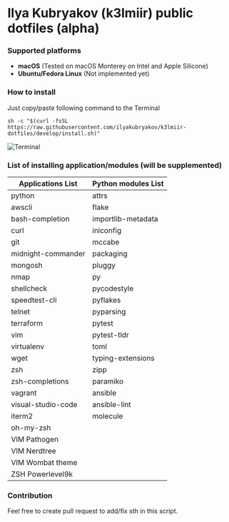 # Ilya Kubryakov (k3lmiir) public dotfiles (alpha)
### Supported platforms
- **macOS** (Tested on macOS Monterey on Intel and Apple Silicone)
- **Ubuntu/Fedora Linux** (Not implemented yet)
### How to install
Just copy/paste following command to the Terminal
```
sh -c "$(curl -fsSL https://raw.githubusercontent.com/ilyakubryakov/k3lmiir-dotfiles/develop/install.sh)"
```
![Terminal](https://github.com/ilyakubryakov/k3lmiir-dotfiles/develop/images/term.png?raw=true)
### List of installing application/modules (will be supplemented)
|Applications List|Python modules List|
|---|-|
|python|attrs|
|awscli|flake|
|bash-completion|importlib-metadata|
|curl|iniconfig|
|git|mccabe
|midnight-commander|packaging|
|mongosh|pluggy||
|nmap|py|
|shellcheck|pycodestyle|
|speedtest-cli|pyflakes|
|telnet|pyparsing|
|terraform|pytest|
|vim|pytest-tldr|
|virtualenv|toml|
|wget|typing-extensions|
|zsh|zipp|
|zsh-completions|paramiko|
|vagrant|ansible|
|visual-studio-code|ansible-lint|
|iterm2|molecule|
|oh-my-zsh
|VIM Pathogen
|VIM Nerdtree
|VIM Wombat theme
|ZSH Powerlevel9k

### Contribution
Feel free to create pull request to add/fix sth in this script.

